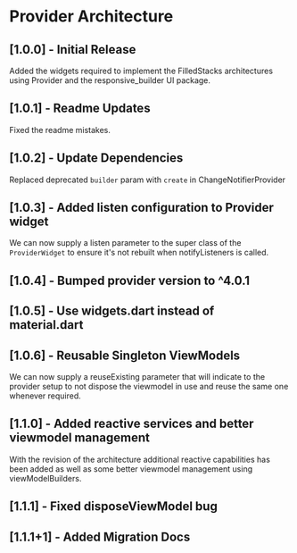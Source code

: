 # Provider Architecture

## [1.0.0] - Initial Release

Added the widgets required to implement the FilledStacks architectures using Provider and the responsive_builder UI package.

## [1.0.1] - Readme Updates

Fixed the readme mistakes.

## [1.0.2] - Update Dependencies

Replaced deprecated `builder` param with `create` in ChangeNotifierProvider

## [1.0.3] - Added listen configuration to Provider widget

We can now supply a listen parameter to the super class of the `ProviderWidget` to ensure it's not rebuilt when notifyListeners is called.

## [1.0.4] - Bumped provider version to ^4.0.1

## [1.0.5] - Use widgets.dart instead of material.dart

## [1.0.6] - Reusable Singleton ViewModels

We can now supply a reuseExisting parameter that will indicate to the provider setup to not dispose the viewmodel in use and reuse the same one whenever required.

## [1.1.0] - Added reactive services and better viewmodel management

With the revision of the architecture additional reactive capabilities has been added as well as some better viewmodel management using viewModelBuilders.

## [1.1.1] - Fixed disposeViewModel bug 
## [1.1.1+1] - Added Migration Docs
